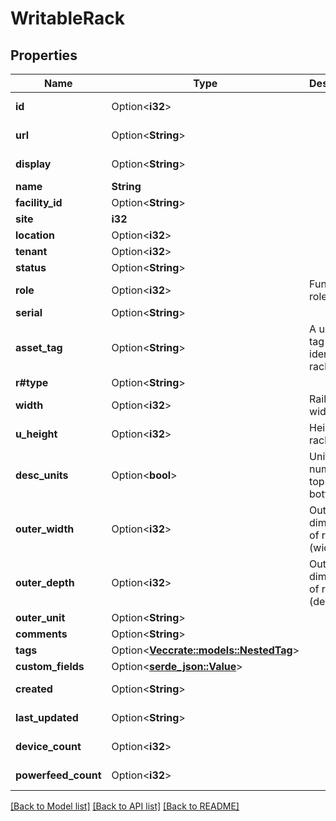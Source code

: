 # WritableRack

## Properties

Name | Type | Description | Notes
------------ | ------------- | ------------- | -------------
**id** | Option<**i32**> |  | [optional][readonly]
**url** | Option<**String**> |  | [optional][readonly]
**display** | Option<**String**> |  | [optional][readonly]
**name** | **String** |  | 
**facility_id** | Option<**String**> |  | [optional]
**site** | **i32** |  | 
**location** | Option<**i32**> |  | 
**tenant** | Option<**i32**> |  | [optional]
**status** | Option<**String**> |  | [optional]
**role** | Option<**i32**> | Functional role | [optional]
**serial** | Option<**String**> |  | [optional]
**asset_tag** | Option<**String**> | A unique tag used to identify this rack | [optional]
**r#type** | Option<**String**> |  | [optional]
**width** | Option<**i32**> | Rail-to-rail width | [optional]
**u_height** | Option<**i32**> | Height in rack units | [optional]
**desc_units** | Option<**bool**> | Units are numbered top-to-bottom | [optional]
**outer_width** | Option<**i32**> | Outer dimension of rack (width) | [optional]
**outer_depth** | Option<**i32**> | Outer dimension of rack (depth) | [optional]
**outer_unit** | Option<**String**> |  | [optional]
**comments** | Option<**String**> |  | [optional]
**tags** | Option<[**Vec<crate::models::NestedTag>**](NestedTag.md)> |  | [optional]
**custom_fields** | Option<[**serde_json::Value**](.md)> |  | [optional]
**created** | Option<**String**> |  | [optional][readonly]
**last_updated** | Option<**String**> |  | [optional][readonly]
**device_count** | Option<**i32**> |  | [optional][readonly]
**powerfeed_count** | Option<**i32**> |  | [optional][readonly]

[[Back to Model list]](../README.md#documentation-for-models) [[Back to API list]](../README.md#documentation-for-api-endpoints) [[Back to README]](../README.md)


